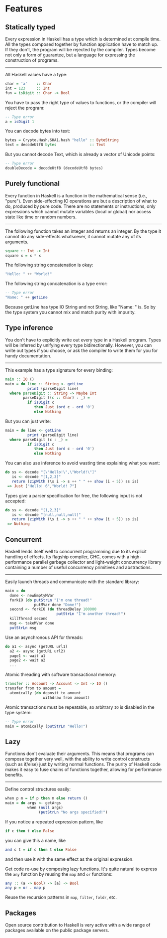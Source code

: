 # Features

## Statically typed

Every expression in Haskell has a type which is determined at compile time.
All the types composed together by function application have to match up.
If they don't, the program will be rejected by the compiler.
Types become not only a form of guarantee,
but a language for expressing the construction of programs.

---------------------------------
All Haskell values have a type:

```haskell
char = 'a'    :: Char
int = 123     :: Int
fun = isDigit :: Char -> Bool
```

You have to pass the right type of values to functions, or the compiler will reject the program:

```haskell
-- Type error
a = isDigit 1
```

You can decode bytes into text:

```haskell
bytes = Crypto.Hash.SHA1.hash "hello" :: ByteString
text = decodeUtf8 bytes               :: Text
```

But you cannot decode Text, which is already a vector of Unicode points:

```haskell
-- Type error
doubleDecode = decodeUtf8 (decodeUtf8 bytes)
```

## Purely functional

Every function in Haskell is a function in the mathematical sense (i.e., "pure").
Even side-effecting IO operations are but a description of what to do, produced by pure code.
There are no statements or instructions, only expressions which cannot mutate variables
(local or global) nor access state like time or random numbers.

---------------------------------
The following function takes an integer and returns an integer.
By the type it cannot do any side-effects whatsoever, it cannot mutate any of its arguments.

```haskell
square :: Int -> Int
square x = x * x
```

The following string concatenation is okay:

```haskell
"Hello: " ++ "World!"
```

The following string concatenation is a type error:

```haskell
-- Type error
"Name: " ++ getLine
```

Because getLine has type IO String and not String, like "Name: " is. So by the type system you cannot mix and match purity with impurity.

## Type inference

You don't have to explicitly write out every type in a Haskell program. Types will be inferred by unifying every type bidirectionally. However, you can write out types if you choose, or ask the compiler to write them for you for handy documentation.

---------------------------------
This example has a type signature for every binding:

```haskell
main :: IO ()
main = do line :: String <- getLine
          print (parseDigit line)
  where parseDigit :: String -> Maybe Int
        parseDigit ((c :: Char) : _) =
          if isDigit c
             then Just (ord c - ord '0')
             else Nothing
```

But you can just write:

```haskell
main = do line <- getLine
          print (parseDigit line)
  where parseDigit (c : _) =
          if isDigit c
             then Just (ord c - ord '0')
             else Nothing
```

You can also use inference to avoid wasting time explaining what you want:

```haskell
do ss <- decode "[\"Hello!\",\"World!\"]"
   is <- decode "[1,2,3]"
   return (zipWith (\s i -> s ++ " " ++ show (i + 5)) ss is)
 => Just ["Hello! 6","World! 7"]
```

Types give a parser specification for free, the following input is not accepted:

```haskell
do ss <- decode "[1,2,3]"
   is <- decode "[null,null,null]"
   return (zipWith (\s i -> s ++ " " ++ show (i + 5)) ss is)
 => Nothing
```

## Concurrent

Haskell lends itself well to concurrent programming due to its explicit handling of effects.
Its flagship compiler, GHC, comes with a high-performance parallel garbage collector and
light-weight concurrency library
containing a number of useful concurrency primitives and abstractions.

---------------------------------
Easily launch threads and communicate with the standard library:

```haskell
main = do
  done <- newEmptyMVar
  forkIO (do putStrLn "I'm one thread!"
             putMVar done "Done!")
  second <- forkIO (do threadDelay 100000
                       putStrLn "I'm another thread!")
  killThread second
  msg <- takeMVar done
  putStrLn msg
```

Use an asynchronous API for threads:

```haskell
do a1 <- async (getURL url1)
  a2 <- async (getURL url2)
  page1 <- wait a1
  page2 <- wait a2
  ...
```

Atomic threading with software transactional memory:

```haskell
transfer :: Account -> Account -> Int -> IO ()
transfer from to amount =
  atomically (do deposit to amount
                 withdraw from amount)
```

Atomic transactions must be repeatable, so arbitrary `IO` is disabled in the type system:

```haskell
-- Type error
main = atomically (putStrLn "Hello!")
```

## Lazy

Functions don't evaluate their arguments.
This means that programs can compose together very well,
with the ability to write control constructs (such as if/else) just by writing normal functions.
The purity of Haskell code makes it easy to fuse chains of functions together,
allowing for performance benefits.

---------------------------------
Define control structures easily:

```haskell
when p m = if p then m else return ()
main = do args <- getArgs
          when (null args)
               (putStrLn "No args specified!")
```

If you notice a repeated expression pattern, like

```haskell
if c then t else False
```

you can give this a name, like

```haskell
and c t = if c then t else False
```

and then use it with the same effect as the original expression.

Get code re-use by composing lazy functions.
It's quite natural to express the `any` function by reusing the `map` and `or` functions:

```haskell
any :: (a -> Bool) -> [a] -> Bool
any p = or . map p
```

Reuse the recursion patterns in `map`, `filter`, `foldr`, etc.

## Packages

Open source contribution to Haskell is very active with a wide range of packages
available on the public package servers.

<!-- list of libs -->
